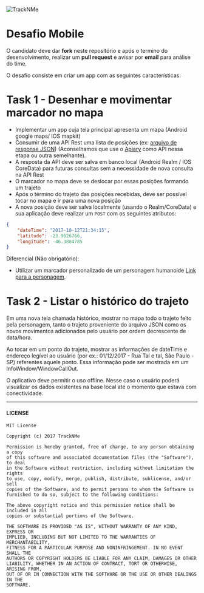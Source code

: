 ![TrackNMe](https://www.tracknme.com.br/app/images/logo-tracknme.png)


# Desafio Mobile

O candidato deve dar **fork** neste repositório e após o termino do desenvolvimento, realizar um **pull request** e avisar por **email** para análise do time.

O desafio consiste em criar um app com as seguintes características:

# Task 1 - Desenhar e movimentar marcador no mapa

- Implementar um app cuja tela principal apresenta um mapa (Android google maps/ IOS mapkit) 
- Consumir de uma API Rest uma lista de posições (ex: [arquivo de response JSON](https://github.com/andrealvares/tracknme-mobile-challenge/blob/master/assets/posicoes.json)) (Aconselhamos que use o [Apiary](https://apiary.io) como API nessa etapa ou outra semelhante).
- A resposta da API deve ser salva em banco local (Android Realm / IOS CoreData) para futuras consultas sem a necessidade de nova consulta na API Rest
- O marcador no mapa deve se deslocar por essas posições formando um trajeto
- Após o término do trajeto das posições recebidas, deve ser possível tocar no mapa e ir para uma nova posição
- A nova posição deve ser salva localmente (usando o Realm/CoreData) e sua aplicação deve realizar um `POST` com os seguintes atributos:

``` json
{
    "dateTime": "2017-10-12T21:34:15",
    "latitude": -23.9626766,
    "longitude": -46.3884785
}
```

Diferencial (Não obrigatório):
- Utilizar um marcador personalizado de um personagem humanoide [Link para a personagem](https://github.com/andrealvares/tracknme-mobile-challenge/blob/master/assets/sprites.png).


# Task 2 - Listar o histórico do trajeto

Em uma nova tela chamada histórico, mostrar no mapa todo o trajeto feito pela personagem, tanto o trajeto proveniente do arquivo JSON como os novos movimentos adicionados pelo usuário por ordem decrescente de data/hora. 

Ao tocar em um ponto do trajeto, mostrar as informações de dateTime e endereço legível ao usuário (por ex.: 01/12/2017 - Rua Tal e tal, São Paulo - SP) referentes aquele ponto. Essa informação pode ser mostrada em um InfoWindow/WindowCallOut.

O aplicativo deve permitir o uso offline. Nesse caso o usuário poderá visualizar os dados existentes na base local até o momento que estava com conectividade.


---
#### LICENSE
```
MIT License

Copyright (c) 2017 TrackNMe

Permission is hereby granted, free of charge, to any person obtaining a copy
of this software and associated documentation files (the "Software"), to deal
in the Software without restriction, including without limitation the rights
to use, copy, modify, merge, publish, distribute, sublicense, and/or sell
copies of the Software, and to permit persons to whom the Software is
furnished to do so, subject to the following conditions:

The above copyright notice and this permission notice shall be included in all
copies or substantial portions of the Software.

THE SOFTWARE IS PROVIDED "AS IS", WITHOUT WARRANTY OF ANY KIND, EXPRESS OR
IMPLIED, INCLUDING BUT NOT LIMITED TO THE WARRANTIES OF MERCHANTABILITY,
FITNESS FOR A PARTICULAR PURPOSE AND NONINFRINGEMENT. IN NO EVENT SHALL THE
AUTHORS OR COPYRIGHT HOLDERS BE LIABLE FOR ANY CLAIM, DAMAGES OR OTHER
LIABILITY, WHETHER IN AN ACTION OF CONTRACT, TORT OR OTHERWISE, ARISING FROM,
OUT OF OR IN CONNECTION WITH THE SOFTWARE OR THE USE OR OTHER DEALINGS IN THE
SOFTWARE.
```
